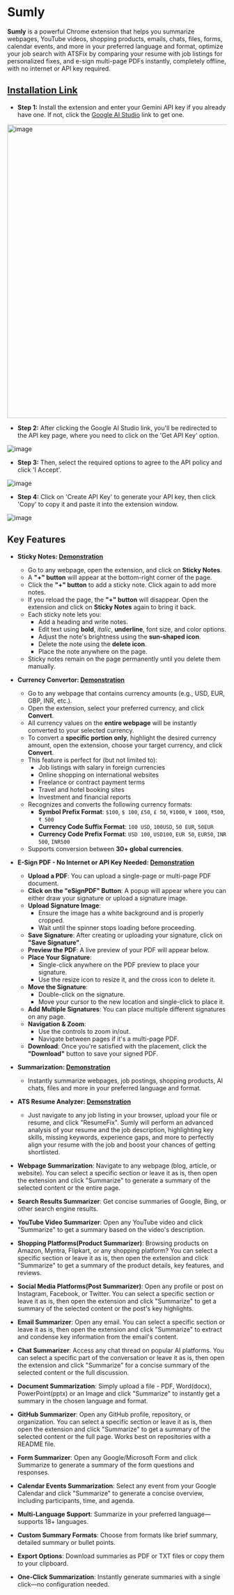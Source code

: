 # Sumly
**Sumly** is a powerful Chrome extension that helps you summarize webpages, YouTube videos, shopping products, emails, chats, files, forms, calendar events, and more in your preferred language and format, optimize your job search with ATSFix by comparing your resume with job listings for personalized fixes, and e-sign multi-page PDFs instantly, completely offline, with no internet or API key required.

## [Installation Link](https://chromewebstore.google.com/detail/honfjipamlobaeefcpggckeghjpolmjj?utm_source=item-share-cb)
- **Step 1:** Install the extension and enter your Gemini API key if you already have one. If not, click the [Google AI Studio](https://aistudio.google.com/app/apikey) link to get one.
  
<img width="1101" height="674" alt="image" src="https://github.com/user-attachments/assets/2829d61d-c56a-4bb9-b059-bd73b11a7d0a" />

- **Step 2:** After clicking the Google AI Studio link, you'll be redirected to the API key page, where you need to click on the 'Get API Key' option.
  
![image](https://github.com/user-attachments/assets/690a1e9c-13b9-4c16-b0a9-ab904752fcdd)
  
- **Step 3:** Then, select the required options to agree to the API policy and click 'I Accept'.
  
![image](https://github.com/user-attachments/assets/040d4ce5-7396-44bd-b4b8-576475fe018a)
  
- **Step 4:** Click on 'Create API Key' to generate your API key, then click 'Copy' to copy it and paste it into the extension window.
  
![image](https://github.com/user-attachments/assets/f36d9038-7716-4f77-b14a-c55276eb7635)

## Key Features
- **Sticky Notes: [Demonstration](https://prabhavdev.me/sumly/sticky-notes)**
  - Go to any webpage, open the extension, and click on **Sticky Notes**.
  - A **"+" button** will appear at the bottom-right corner of the page.
  - Click the **"+" button** to add a sticky note. Click again to add more notes.
  - If you reload the page, the **"+" button** will disappear. Open the extension and click on **Sticky Notes** again to bring it back.
  - Each sticky note lets you:
    - Add a heading and write notes.
    - Edit text using **bold**, *italic*, **underline**, font size, and color options.
    - Adjust the note's brightness using the **sun-shaped icon**.
    - Delete the note using the **delete icon**.
    - Place the note anywhere on the page.
  - Sticky notes remain on the page permanently until you delete them manually.

- **Currency Convertor: [Demonstration](https://prabhavdev.me/sumly/currency-convertor)**
  - Go to any webpage that contains currency amounts (e.g., USD, EUR, GBP, INR, etc.).
  - Open the extension, select your preferred currency, and click **Convert**.
  - All currency values on the **entire webpage** will be instantly converted to your selected currency.
  - To convert a **specific portion only**, highlight the desired currency amount, open the extension, choose your target currency, and click **Convert**.
  - This feature is perfect for (but not limited to):
    - Job listings with salary in foreign currencies
    - Online shopping on international websites
    - Freelance or contract payment terms
    - Travel and hotel booking sites
    - Investment and financial reports
  - Recognizes and converts the following currency formats:
    - **Symbol Prefix Format**: `$100`, `$ 100`, `£50`, `£ 50`, `¥1000`, `¥ 1000`, `₹500`, `₹ 500`
    - **Currency Code Suffix Format**: `100 USD`, `100USD`, `50 EUR`, `50EUR`
    - **Currency Code Prefix Format**: `USD 100`, `USD100`, `EUR 50`, `EUR50`, `INR 500`, `INR500`
  - Supports conversion between **30+ global currencies**.

- **E-Sign PDF - No Internet or API Key Needed: [Demonstration](https://prabhavdev.me/sumly/esignPdf)**
  - **Upload a PDF**: You can upload a single-page or multi-page PDF document.
  - **Click on the "eSignPDF" Button**: A popup will appear where you can either draw your signature or upload a signature image.
  - **Upload Signature Image**:
    - Ensure the image has a white background and is properly cropped.
    - Wait until the spinner stops loading before proceeding.
  - **Save Signature**: After creating or uploading your signature, click on **"Save Signature"**.
  - **Preview the PDF**: A live preview of your PDF will appear below.
  - **Place Your Signature**:
    - Single-click anywhere on the PDF preview to place your signature.
    - Use the resize icon to resize it, and the cross icon to delete it.
  - **Move the Signature**:
    - Double-click on the signature.
    - Move your cursor to the new location and single-click to place it.
  - **Add Multiple Signatures**: You can place multiple different signatures on any page.
  - **Navigation & Zoom**:
    - Use the controls to zoom in/out.
    - Navigate between pages if it's a multi-page PDF.
  - **Download**: Once you're satisfied with the placement, click the **"Download"** button to save your signed PDF.
 
- **Summarization: [Demonstration](https://prabhavdev.me/sumly/summarize)**
  - Instantly summarize webpages, job postings, shopping products, AI chats, files and more in your preferred language and format.

- **ATS Resume Analyzer: [Demonstration](https://prabhavdev.me/sumly/summarize)**
  - Just navigate to any job listing in your browser, upload your file or resume, and click "ResumeFix". Sumly will perform an advanced analysis of your resume and the job description, highlighting key    skills, missing keywords, experience gaps, and more to perfectly align your resume with the job and boost your chances of getting shortlisted.
- **Webpage Summarization**: Navigate to any webpage (blog, article, or website). You can select a specific section or leave it as is, then open the extension and click "Summarize" to generate a summary of the selected content or the entire page.
- **Search Results Summarizer**: Get concise summaries of Google, Bing, or other search engine results.
- **YouTube Video Summarizer**: Open any YouTube video and click "Summarize" to get a summary based on the video's description.
- **Shopping Platforms(Product Summarizer)**: Browsing products on Amazon, Myntra, Flipkart, or any shopping platform? You can select a specific section or leave it as is, then open the extension and click "Summarize" to get a summary of the product details, key features, and reviews.
- **Social Media Platforms(Post Summarizer)**: Open any profile or post on Instagram, Facebook, or Twitter. You can select a specific section or leave it as is, then open the extension and click "Summarize" to get a summary of the selected content or the post's key highlights.
- **Email Summarizer**: Open any email. You can select a specific section or leave it as is, then open the extension and click "Summarize" to extract and condense key information from the email's content.
- **Chat Summarizer**: Access any chat thread on popular AI platforms. You can select a specific part of the conversation or leave it as is, then open the extension and click "Summarize" for a concise summary of the selected content or the full discussion.
- **Document Summarization**: Simply upload a file - PDF, Word(docx), PowerPoint(pptx) or an Image and click "Summarize" to instantly get a summary in the chosen language and format.
- **GitHub Summarizer**: Open any GitHub profile, repository, or organization. You can select a specific section or leave it as is, then open the extension and click "Summarize" to get a summary of the selected content or the full page. Works best on repositories with a README file.
- **Form Summarizer**: Open any Google/Microsoft Form and click Summarize to generate a summary of the form questions and responses.
- **Calendar Events Summarization**: Select any event from your Google Calendar and click "Summarize" to generate a concise overview, including participants, time, and agenda.
- **Multi-Language Support**: Summarize in your preferred language—supports 18+ languages.
- **Custom Summary Formats**: Choose from formats like brief summary, detailed summary or bullet points.
- **Export Options**: Download summaries as PDF or TXT files or copy them to your clipboard.
- **One-Click Summarization**: Instantly generate summaries with a single click—no configuration needed.
